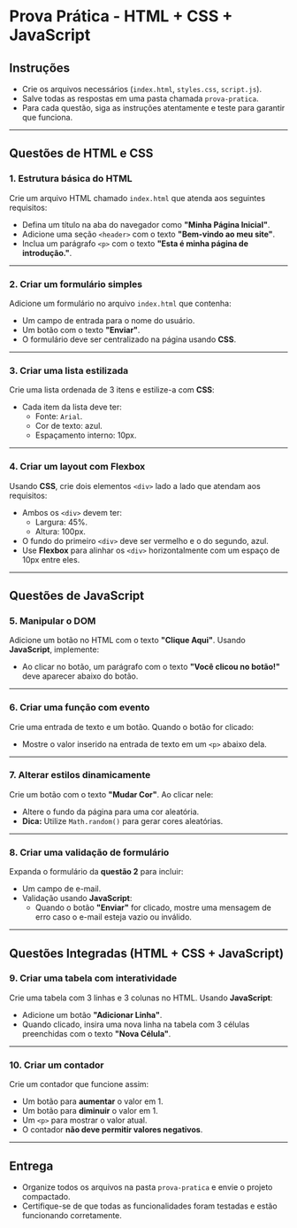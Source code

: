 # Prova Prática - HTML + CSS + JavaScript

## Instruções
- Crie os arquivos necessários (`index.html`, `styles.css`, `script.js`).
- Salve todas as respostas em uma pasta chamada `prova-pratica`.
- Para cada questão, siga as instruções atentamente e teste para garantir que funciona.

---

## **Questões de HTML e CSS**

### **1. Estrutura básica do HTML**
Crie um arquivo HTML chamado `index.html` que atenda aos seguintes requisitos:
- Defina um título na aba do navegador como **"Minha Página Inicial"**.
- Adicione uma seção `<header>` com o texto **"Bem-vindo ao meu site"**.
- Inclua um parágrafo `<p>` com o texto **"Esta é minha página de introdução."**.

---

### **2. Criar um formulário simples**
Adicione um formulário no arquivo `index.html` que contenha:
- Um campo de entrada para o nome do usuário.
- Um botão com o texto **"Enviar"**.
- O formulário deve ser centralizado na página usando **CSS**.

---

### **3. Criar uma lista estilizada**
Crie uma lista ordenada de 3 itens e estilize-a com **CSS**:
- Cada item da lista deve ter:
  - Fonte: `Arial`.
  - Cor de texto: azul.
  - Espaçamento interno: 10px.

---

### **4. Criar um layout com Flexbox**
Usando **CSS**, crie dois elementos `<div>` lado a lado que atendam aos requisitos:
- Ambos os `<div>` devem ter:
  - Largura: 45%.
  - Altura: 100px.
- O fundo do primeiro `<div>` deve ser vermelho e o do segundo, azul.
- Use **Flexbox** para alinhar os `<div>` horizontalmente com um espaço de 10px entre eles.

---

## **Questões de JavaScript**

### **5. Manipular o DOM**
Adicione um botão no HTML com o texto **"Clique Aqui"**. Usando **JavaScript**, implemente:
- Ao clicar no botão, um parágrafo com o texto **"Você clicou no botão!"** deve aparecer abaixo do botão.

---

### **6. Criar uma função com evento**
Crie uma entrada de texto e um botão. Quando o botão for clicado:
- Mostre o valor inserido na entrada de texto em um `<p>` abaixo dela.

---

### **7. Alterar estilos dinamicamente**
Crie um botão com o texto **"Mudar Cor"**. Ao clicar nele:
- Altere o fundo da página para uma cor aleatória.
- **Dica:** Utilize `Math.random()` para gerar cores aleatórias.

---

### **8. Criar uma validação de formulário**
Expanda o formulário da **questão 2** para incluir:
- Um campo de e-mail.
- Validação usando **JavaScript**:
  - Quando o botão **"Enviar"** for clicado, mostre uma mensagem de erro caso o e-mail esteja vazio ou inválido.

---

## **Questões Integradas (HTML + CSS + JavaScript)**

### **9. Criar uma tabela com interatividade**
Crie uma tabela com 3 linhas e 3 colunas no HTML. Usando **JavaScript**:
- Adicione um botão **"Adicionar Linha"**.
- Quando clicado, insira uma nova linha na tabela com 3 células preenchidas com o texto **"Nova Célula"**.

---

### **10. Criar um contador**
Crie um contador que funcione assim:
- Um botão para **aumentar** o valor em 1.
- Um botão para **diminuir** o valor em 1.
- Um `<p>` para mostrar o valor atual.
- O contador **não deve permitir valores negativos**.

---

## **Entrega**
- Organize todos os arquivos na pasta `prova-pratica` e envie o projeto compactado.
- Certifique-se de que todas as funcionalidades foram testadas e estão funcionando corretamente.
